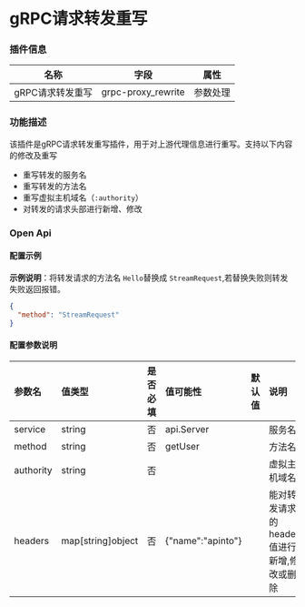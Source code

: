 # gRPC请求转发重写

### 插件信息

| 名称         | 字段                 | 属性     |
|------------|--------------------| -------- |
| gRPC请求转发重写 | grpc-proxy_rewrite | 参数处理 |

### 功能描述

该插件是gRPC请求转发重写插件，用于对上游代理信息进行重写。支持以下内容的修改及重写
* 重写转发的服务名
* 重写转发的方法名
* 重写虚拟主机域名（`:authority`）
* 对转发的请求头部进行新增、修改

### Open Api

#### 配置示例

**示例说明**：将转发请求的方法名 `Hello`替换成 `StreamRequest`,若替换失败则转发失败返回报错。

```json
{
  "method": "StreamRequest"
}
```

#### 配置参数说明

| 参数名       | 值类型 | 是否必填 | 值可能性              | 默认值 | 说明                       |
|:----------| :------- |:------------------| :---- |:-------------------------|:-------------------------|
| service   | string | 否       | api.Server   |  | 服务名                      |
| method    | string | 否       | getUser      |       | 方法名                      |
| authority | string | 否       |             |       | 虚拟主机域名                         |
| headers   | map[string]object | 否       | {"name":"apinto"} |       | 能对转发请求的header值进行新增,修改或删除 |

